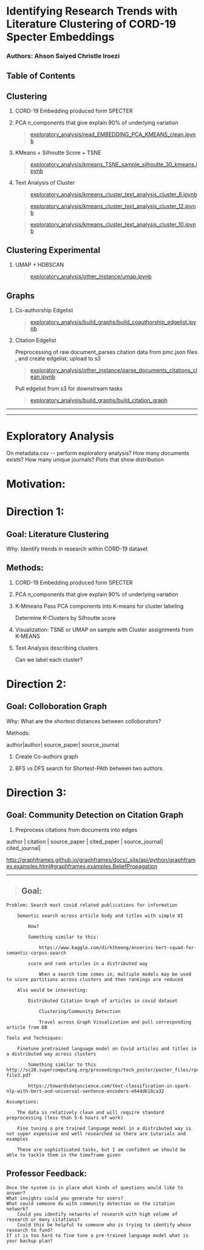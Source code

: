 # Identifying Research Trends with Literature Clustering of CORD-19 Specter Embeddings
### Authors: Ahson Saiyed Christle Iroezi

## Table of Contents


Clustering
-------------------
1. CORD-19 Embedding 
    produced form SPECTER
2. PCA n_components that give explain 90% of underlying variation
    
    > [exploratory_analysis/read_EMBEDDING_PCA_KMEANS_clean.ipynb](exploratory_analysis/read_EMBEDDING_PCA_KMEANS_clean.ipynb)
    
2. KMeans + Silhoutte Score + TSNE

    >[exploratory_analysis/kmeans_TSNE_sample_silhoutte_30_kmeans.ipynb](exploratory_analysis/kmeans_TSNE_sample_silhoutte_30_kmeans.ipynb)

3. Text Analysis of Cluster
    > [exploratory_analysis/kmeans_cluster_text_analysis_cluster_8.ipynb](exploratory_analysis/kmeans_cluster_text_analysis_cluster_8.ipynb)
    
    > [exploratory_analysis/kmeans_cluster_text_analysis_cluster_12.ipynb](exploratory_analysis/kmeans_cluster_text_analysis_cluster_12.ipynb)
    
    > [exploratory_analysis/kmeans_cluster_text_analysis_cluster_10.ipynb](exploratory_analysis/kmeans_cluster_text_analysis_cluster_10.ipynb)





Clustering Experimental
--------------
1. UMAP + HDBSCAN
    > [exploratory_analysis/other_instance/umap.ipynb](exploratory_analysis/other_instance/umap.ipynb)

    
    
    



Graphs
--------------------
1. Co-authorship Edgelist

    > [exploratory_analysis/build_graphs/build_coauthorship_edgelist.ipynb](exploratory_analysis/build_graphs/build_coauthorship_edgelist.ipynb)


2. Citation Edgelist 

    Preprocessing of raw document_parses citation data from pmc.json files , and create edgelist; upload to s3

    > [exploratory_analysis/other_instance/parse_documents_citations_clean.ipynb](exploratory_analysis/other_instance/parse_documents_citations_clean.ipynb)
    
    Pull edgelist from s3 for downstream tasks
    
    > [exploratory_analysis/build_graphs/build_citation_graph](exploratory_analysis/build_graphs/build_citation_graph.ipynb)

    












-------------------------------------------------
-------------------------------------------------

# Exploratory Analysis 
On metadata.csv -- perform exploratory analysis? 
    How many documents exists? 
    How many unique journals? 
    Plots that show distribution

# Motivation: 

# Direction 1: 

Goal: Literature Clustering 
-----------------------
Why: Identify trends in research within CORD-19 dataset

Methods: 
-------------------
1. CORD-19 Embedding 
    produced form SPECTER

2. PCA 
    n_components that give explain 90% of underlying variation 

3. K-Mmeans
    Pass PCA components into K-means for cluster labeling 
    
    Determine K-Clusters by Silhoutte score

4. Visualization: 
    TSNE or UMAP on sample with Cluster assignments from K-MEANS
    
5. Text Analysis describing clusters

   Can we label each cluster? 
    


# Direction 2: 

Goal: Colloboration Graph
-----------------------------
Why: What are the shortest distances between colloborators? 

Methods: 

author|author| source_paper| source_journal 

1. Create Co-authors graph 

2. BFS vs DFS search for Shortest-PAth between two authors 



# Direction 3: 

Goal: Community Detection on Citation Graph 
--------------------------------
1. Preprocess citations from documents into edges 

author | citation | source_paper | cited_paper | source_journal| cited_journal| 


http://graphframes.github.io/graphframes/docs/_site/api/python/graphframes.examples.html#graphframes.examples.BeliefPropagation









------------------------------------------------------------------------------------------------------------------------------------------------------------

> ## Goal: 

    Problem: Search most covid related publications for information 

        Semantic search across article body and titles with simple UI 

            How?

            Something similar to this:

                https://www.kaggle.com/dirktheeng/anserini-bert-squad-for-semantic-corpus-search

            score and rank articles in a distributed way 

                When a search time comes in, multiple models may be used to score partitions across clusters and then rankings are reduced

        Also would be interesting:

            Distributed Citation Graph of articles in covid dataset 

                Clustering/Community Detection 

                Travel across Graph Visualization and pull corresponding article from DB

    Tools and Techniques:

        Finetune pretrained language model on Covid articles and titles in a distributed way across clusters

            Something similar to this http://sc20.supercomputing.org/proceedings/tech_poster/poster_files/rpost111s2-file3.pdf

            https://towardsdatascience.com/text-classification-in-spark-nlp-with-bert-and-universal-sentence-encoders-e644d618ca32

    Assumptions:

        The data is relatively clean and will require standard preprocessing (less than 5-6 hours of work) 

        Fine tuning a pre trained language model in a distributed way is not super expensive and well researched so there are tutorials and examples

        These are sophisticated tasks, but I am confident we should be able to tackle them in the timeframe given 
        
        
        
        


## Professor Feedback: 



    Once the system is in place what kinds of questions would like to answer?
    What insights could you generate for users?
    What could someone do with community detection on the citation network?
        Could you identify networks of research with high volume of research or many citations?
        Could this be helpful to someone who is trying to identify whose research to fund?
    If it is too hard to fine tune a pre-trained language model what is your backup plan?
